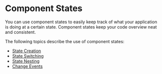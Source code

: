 # Component States


You can use component states to easily keep track of what your application is doing at a certain state. Component states keep your code overview neat and consistent.


The following topics describe the use of component states:

* [State Creation](StateCreation.md)
* [State Switching](SwitchingStates.md)
* [State Nesting](NestingStates.md)
* [Change Events](StateChEvents.md)